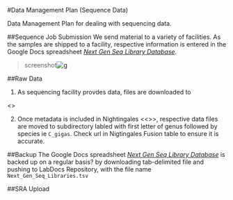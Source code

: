 #Data Management Plan (Sequence Data)

Data Management Plan for dealing with sequencing data. 


##Sequence Job Submission
We send material to a variety of facilities. As the samples are shipped to a facility, respective information is entered in the Google Docs spreadsheet [*Next Gen Seq Library Database*](https://docs.google.com/spreadsheet/ccc?key=0AtV_gF766XZAdHRlUHJMd0k4S2RpdTZqbjFob2NJb2c&usp=sharing).

>screenshot[![g](http://eagle.fish.washington.edu/cnidarian/skitch/Next_Gen_Seq_Library_Database_1A424204.png)](https://docs.google.com/spreadsheet/ccc?key=0AtV_gF766XZAdHRlUHJMd0k4S2RpdTZqbjFob2NJb2c&usp=sharing)


##Raw Data
1) As sequencing facility provdes data, files are downloaded to


<<INCLUDE INFOR>>


2) Once metadata is included in Nightingales <<<Link>>>, respective data files are moved to subdirectory labled with first letter of genus followed by species ie `C_gigas`. Check url in Nigtingales Fusion table to ensure it is accurate.

##Backup
The Google Docs spreadsheet [*Next Gen Seq Library Database*](https://docs.google.com/spreadsheet/ccc?key=0AtV_gF766XZAdHRlUHJMd0k4S2RpdTZqbjFob2NJb2c&usp=sharing) is backed up on a regular basis? by downloading tab-delimited file and pushing to LabDocs Repository, with the file name `Next_Gen_Seq_Libraries.tsv`



##SRA Upload

